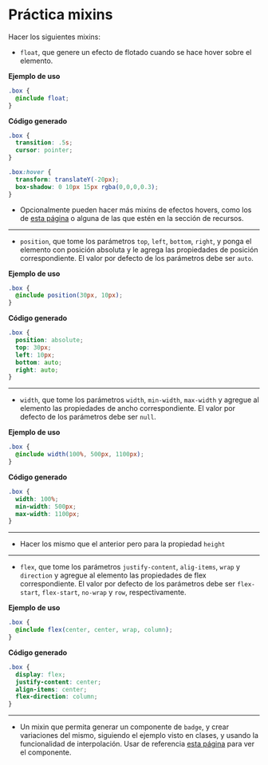 # Práctica mixins

Hacer los siguientes mixins:

- `float`, que genere un efecto de flotado cuando se hace hover sobre el elemento.

**Ejemplo de uso**

```scss
.box {
  @include float;
}
```

**Código generado**

```css
.box {
  transition: .5s;
  cursor: pointer;
}

.box:hover {
  transform: translateY(-20px);
  box-shadow: 0 10px 15px rgba(0,0,0,0.3);
}
```

- Opcionalmente pueden hacer más mixins de efectos hovers, como los de [esta página](https://ianlunn.github.io/Hover/) o alguna de las que estén en la sección de recursos.

---

- `position`, que tome los parámetros `top`, `left`, `bottom`, `right`, y ponga el elemento con posición absoluta y le agrega las propiedades de posición correspondiente. El valor por defecto de los parámetros debe ser `auto`.

**Ejemplo de uso**

```scss
.box {
  @include position(30px, 10px);
}
```

**Código generado**

```css
.box {
  position: absolute;
  top: 30px;
  left: 10px;
  bottom: auto;
  right: auto; 
}
```

---

- `width`, que tome los parámetros `width`, `min-width`, `max-width` y agregue al elemento las propiedades de ancho correspondiente. El valor por defecto de los parámetros debe ser `null`.

**Ejemplo de uso**

```scss
.box {
  @include width(100%, 500px, 1100px);
}
```

**Código generado**

```css
.box {
  width: 100%;
  min-width: 500px;
  max-width: 1100px;
}
```

---

- Hacer los mismo que el anterior pero para la propiedad `height`

---

- `flex`, que tome los parámetros `justify-content`, `alig-items`, `wrap` y `direction` y agregue al elemento las propiedades de flex correspondiente. El valor por defecto de los parámetros debe ser `flex-start`, `flex-start`, `no-wrap` y `row`, respectivamente.


**Ejemplo de uso**

```scss
.box {
  @include flex(center, center, wrap, column);
}
```

**Código generado**

```css
.box {
  display: flex;
  justify-content: center;
  align-items: center;
  flex-direction: column;
}
```

---

- Un mixin que permita generar un componente de `badge`, y crear variaciones del mismo, siguiendo el ejemplo visto en clases, y usando la funcionalidad de interpolación. Usar de referencia [esta página](https://getbootstrap.com/docs/4.4/components/badge/) para ver el componente.
